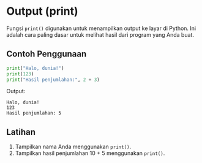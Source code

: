 # Output (print)

Fungsi `print()` digunakan untuk menampilkan output ke layar di Python. Ini adalah cara paling dasar untuk melihat hasil dari program yang Anda buat.

## Contoh Penggunaan
```python
print("Halo, dunia!")
print(123)
print("Hasil penjumlahan:", 2 + 3)
```

Output:
```
Halo, dunia!
123
Hasil penjumlahan: 5
```

## Latihan
1. Tampilkan nama Anda menggunakan `print()`.
2. Tampilkan hasil penjumlahan 10 + 5 menggunakan `print()`.
